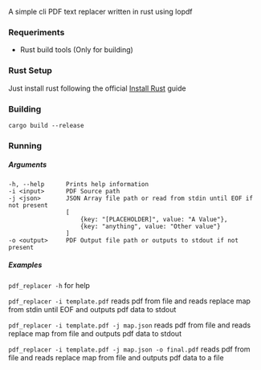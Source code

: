 A simple cli PDF text replacer written in rust using lopdf

### Requeriments
- Rust build tools (Only for building)

### Rust Setup
Just install rust following the official [Install Rust](https://www.rust-lang.org/tools/install) guide

### Building
`cargo build --release`

### Running

##### Arguments
```
-h, --help      Prints help information
-i <input>      PDF Source path
-j <json>       JSON Array file path or read from stdin until EOF if not present
                [
                    {key: "[PLACEHOLDER]", value: "A Value"}, 
                    {key: "anything", value: "Other value"}
                ]
-o <output>     PDF Output file path or outputs to stdout if not present
```

##### Examples
`pdf_replacer -h` for help

`pdf_replacer -i template.pdf` reads pdf from file and reads replace map from stdin until EOF and outputs pdf data to stdout

`pdf_replacer -i template.pdf -j map.json` reads pdf from file and reads replace map from file and outputs pdf data to stdout

`pdf_replacer -i template.pdf -j map.json -o final.pdf` reads pdf from file and reads replace map from file and outputs pdf data to a file